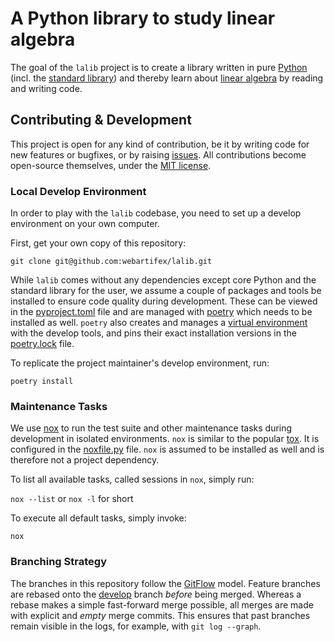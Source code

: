 # A Python library to study linear algebra

The goal of the `lalib` project is to create
    a library written in pure [Python](https://docs.python.org/3/)
    (incl. the [standard library](https://docs.python.org/3/library/index.html))
    and thereby learn about
        [linear algebra](https://en.wikipedia.org/wiki/Linear_algebra)
    by reading and writing code.


## Contributing & Development

This project is open for any kind of contribution,
    be it by writing code for new features or bugfixes,
    or by raising [issues](https://github.com/webartifex/lalib/issues).
All contributions become open-source themselves, under the
    [MIT license](https://github.com/webartifex/lalib/blob/main/LICENSE.txt).


### Local Develop Environment

In order to play with the `lalib` codebase,
    you need to set up a develop environment on your own computer.

First, get your own copy of this repository:

`git clone git@github.com:webartifex/lalib.git`

While `lalib` comes without any dependencies
    except core Python and the standard library for the user,
    we assume a couple of packages and tools be installed
    to ensure code quality during development.
These can be viewed in the
    [pyproject.toml](https://github.com/webartifex/lalib/blob/main/pyproject.toml) file
    and are managed with [poetry](https://python-poetry.org/docs/)
    which needs to be installed as well.
`poetry` also creates and manages a
    [virtual environment](https://docs.python.org/3/tutorial/venv.html)
    with the develop tools,
    and pins their exact installation versions in the
    [poetry.lock](https://github.com/webartifex/lalib/blob/main/poetry.lock) file.

To replicate the project maintainer's develop environment, run:

`poetry install`


### Maintenance Tasks

We use [nox](https://nox.thea.codes/en/stable/) to run
    the test suite and other maintenance tasks during development
    in isolated environments.
`nox` is similar to the popular [tox](https://tox.readthedocs.io/en/latest/).
It is configured in the
    [noxfile.py](https://github.com/webartifex/lalib/blob/main/noxfile.py) file.
`nox` is assumed to be installed as well
    and is therefore not a project dependency.

To list all available tasks, called sessions in `nox`, simply run:

`nox --list` or `nox -l` for short

To execute all default tasks, simply invoke:

`nox`


### Branching Strategy

The branches in this repository follow the
    [GitFlow](https://nvie.com/posts/a-successful-git-branching-model/) model.
Feature branches are rebased onto
    the [develop](https://github.com/webartifex/lalib/tree/develop) branch
    *before* being merged.
Whereas a rebase makes a simple fast-forward merge possible,
    all merges are made with explicit and *empty* merge commits.
This ensures that past branches remain visible in the logs,
    for example, with `git log --graph`.
